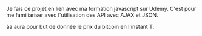 Je fais ce projet en lien avec ma formation javascript sur Udemy. C'est pour me familiariser avec l'utilisation des API avec AJAX et JSON.

àa aura pour but de donnée le prix du bitcoin en l'instant T.